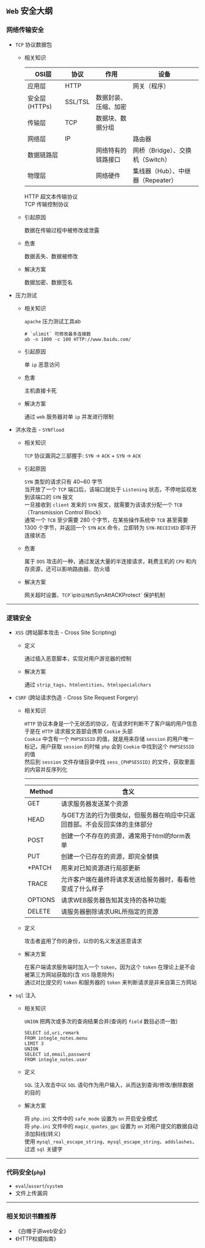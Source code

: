 ﻿  
## `Web` 安全大纲  
  
### 网络传输安全  
  
* `TCP` 协议数据包  
    * 相关知识  
        
        | OSI层 | 协议 | 作用 | 设备 |
        | --- | --- | --- | --- |
        | 应用层 | HTTP | | 网关（程序）  
        | 安全层(HTTPs) | SSL/TSL | 数据封装、压缩、加密  | | 
        | 传输层 | TCP | 数据块、数据分组 | |
        | 网络层 | IP | | 路由器 |
        | 数据链路层 | | 网络特有的链路接口 | 网桥（Bridge）、交换机（Switch）| 
        | 物理层 | | 网络硬件 | 集线器（Hub）、中继器（Repeater） |
  
        HTTP    超文本传输协议  
        TCP     传输控制协议  
    * 引起原因  
        
        数据在传输过程中被修改或泄露  
    
    * 危害  
        
        数据丢失、数据被修改  
    
    * 解决方案  
        
        数据加密、数据签名  
  
* 压力测试  
    * 相关知识  
        
        `apache` 压力测试工具ab  
        
        ```shell  
        # `ulimit` 可修改最多连接数
        ab -n 1000 -c 100 HTTP://www.baidu.com/  
        ```  

    * 引起原因  
        
        单 `ip` 恶意访问  
    
    * 危害  
        
        主机直接卡死  
    
    * 解决方案  
        
        通过 `web` 服务器对单 `ip` 并发进行限制  
  
* 洪水攻击 - `SYNflood`  
    * 相关知识  
        
        `TCP` 协议漏洞之三部握手: `SYN` -> `ACK` + `SYN` -> `ACK`  
    
    * 引起原因  
        
        `SYN` 类型的请求只有 40~60 字节  
        当开放了一个 `TCP` 端口后，该端口就处于 `Listening` 状态，不停地监视发到该端口的 `SYN` 报文  
        一旦接收到 `client` 发来的 `SYN` 报文，就需要为该请求分配一个 `TCB`（Transmission Control Block）  
        通常一个 `TCB` 至少需要 280 个字节，在某些操作系统中 `TCB` 甚至需要 1300 个字节，并返回一个 `SYN` `ACK` 命令，立即转为 `SYN-RECEIVED` 即半开连接状态  
    
    * 危害  
        
        属于 `DOS` 攻击的一种，通过发送大量的半连接请求，耗费主机的 `CPU` 和内存资源，还可以影响路由器、防火墙  
    
    * 解决方案  
        
        网关超时设置、`TCP`\`ip` 协议栈的 `SynAttACKProtect` 保护机制  
  
---  
  
### 逻辑安全  
  
* `XSS` (跨站脚本攻击 - Cross Site Scripting)  
    * 定义  
        
        通过插入恶意脚本，实现对用户游览器的控制  
    
    * 解决方案  
        
        通过 `strip_tags`、`htmlentities`、`htmlspecialchars`  
* `CSRF` (跨站请求伪造 - Cross Site Request Forgery)  
    * 相关知识  
        
        `HTTP` 协议本身是一个无状态的协议，在请求时判断不了客户端的用户信息  
        于是在 `HTTP` 请求报文首部会携带 `Cookie` 头部  
        `Cookie` 中含有一个 `PHPSESSID` 的值，就是用来存储 `session` 的用户唯一标记，用户获取 `session` 的时候 `php` 会到 `Cookie` 中找到这个 `PHPSESSID` 的值  
        然后到 `session` 文件存储目录中找 `sess_{PHPSESSID}` 的文件，获取里面的内容并反序列化  
  
        ---  
  
        | Method | 含义 |  
        | --- | --- |  
        | GET | 请求服务器发送某个资源 |  
        | HEAD | 与GET方法的行为很类似，但服务器在响应中只返回首部。不会反回实体的主体部分 |  
        | POST | 创建一个不存在的资源，通常用于html的form表单 |  
        | PUT | 创建一个已存在的资源，即完全替换 |  
        | *PATCH | 用来对已知资源进行局部更新 |  
        | TRACE | 允许客户端在最终将请求发送给服务器时，看看他变成了什么样子 |  
        | OPTIONS | 请求WEB服务器告知其支持的各种功能 |  
        | DELETE | 请服务器删除请求URL所指定的资源 |  
  
    * 定义  
        
        攻击者盗用了你的身份，以你的名义发送恶意请求  
    
    * 解决方案  
        
        在客户端请求服务端时加入一个 `token`，因为这个 `token` 在理论上是不会被第三方网站获取的(含 `XSS` 隐患除外)  
        通过对比提交的 `token` 和服务器的 `token` 来判断请求是非来自第三方网站  
  
* `sql` 注入  
    * 相关知识  
        
        `UNION` 把两次或多次的查询结果合并(查询的 `field` 数目必须一致)  

        ```mysql
        SELECT id,uri,remark 
        FROM integle_notes.menu 
        LIMIT 3 
        UNION 
        SELECT id,email,password 
        FROM integle_notes.user  
        ```   
        
    * 定义  
        
        `SQL` 注入攻击中以 `SQL` 语句作为用户输入，从而达到查询/修改/删除数据的目的  
    
    * 解决方案  
        
        将 `php.ini` 文件中的 `safe_mode` 设置为 `on` 开启安全模式  
        将 `php.ini` 文件中的 `magic_quotes_gpc` 设置为 `on` 对用户提交的数据自动添加斜线(转义)  
        使用 `mysql_real_escape_string`、`mysql_escape_string`、`addslashes`、过滤 `sql` 关键字  
  
---  
  
### 代码安全(`php`)  
  
* `eval`/`assert`/`system`  
* 文件上传漏洞  
  
---  
  
### 相关知识书籍推荐  
* 《白帽子讲web安全》  
* 《HTTP权威指南》  
